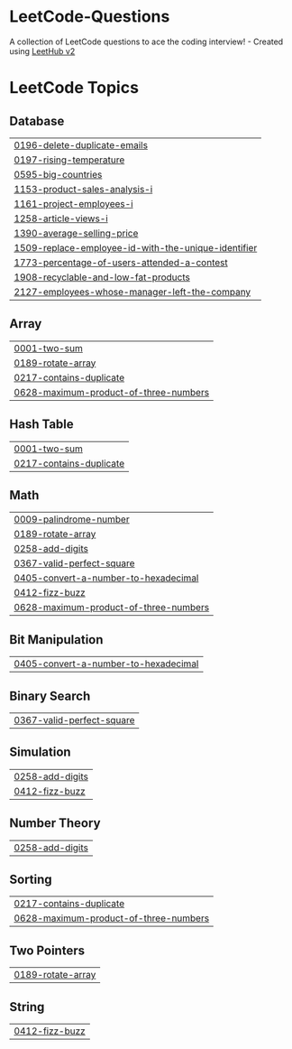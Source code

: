 # LeetCode-Questions
A collection of LeetCode questions to ace the coding interview! - Created using [LeetHub v2](https://github.com/arunbhardwaj/LeetHub-2.0)

<!---LeetCode Topics Start-->
# LeetCode Topics
## Database
|  |
| ------- |
| [0196-delete-duplicate-emails](https://github.com/mahipprasad/LeetCode-MYSQL/tree/master/0196-delete-duplicate-emails) |
| [0197-rising-temperature](https://github.com/mahipprasad/LeetCode-Questions/tree/master/0197-rising-temperature) |
| [0595-big-countries](https://github.com/mahipprasad/LeetCode-Questions/tree/master/0595-big-countries) |
| [1153-product-sales-analysis-i](https://github.com/mahipprasad/LeetCode-Questions/tree/master/1153-product-sales-analysis-i) |
| [1161-project-employees-i](https://github.com/mahipprasad/LeetCode-MYSQL/tree/master/1161-project-employees-i) |
| [1258-article-views-i](https://github.com/mahipprasad/LeetCode-Questions/tree/master/1258-article-views-i) |
| [1390-average-selling-price](https://github.com/mahipprasad/LeetCode-Questions/tree/master/1390-average-selling-price) |
| [1509-replace-employee-id-with-the-unique-identifier](https://github.com/mahipprasad/LeetCode-Questions/tree/master/1509-replace-employee-id-with-the-unique-identifier) |
| [1773-percentage-of-users-attended-a-contest](https://github.com/mahipprasad/LeetCode-MYSQL/tree/master/1773-percentage-of-users-attended-a-contest) |
| [1908-recyclable-and-low-fat-products](https://github.com/mahipprasad/LeetCode-Questions/tree/master/1908-recyclable-and-low-fat-products) |
| [2127-employees-whose-manager-left-the-company](https://github.com/mahipprasad/LeetCode-Questions/tree/master/2127-employees-whose-manager-left-the-company) |
## Array
|  |
| ------- |
| [0001-two-sum](https://github.com/mahipprasad/LeetCode-MYSQL/tree/master/0001-two-sum) |
| [0189-rotate-array](https://github.com/mahipprasad/LeetCode--CPP-MYSQL-Questions/tree/master/0189-rotate-array) |
| [0217-contains-duplicate](https://github.com/mahipprasad/LeetCode--CPP-MYSQL-Questions/tree/master/0217-contains-duplicate) |
| [0628-maximum-product-of-three-numbers](https://github.com/mahipprasad/LeetCode--CPP-MYSQL-Questions/tree/master/0628-maximum-product-of-three-numbers) |
## Hash Table
|  |
| ------- |
| [0001-two-sum](https://github.com/mahipprasad/LeetCode-MYSQL/tree/master/0001-two-sum) |
| [0217-contains-duplicate](https://github.com/mahipprasad/LeetCode--CPP-MYSQL-Questions/tree/master/0217-contains-duplicate) |
## Math
|  |
| ------- |
| [0009-palindrome-number](https://github.com/mahipprasad/LeetCode-MYSQL/tree/master/0009-palindrome-number) |
| [0189-rotate-array](https://github.com/mahipprasad/LeetCode--CPP-MYSQL-Questions/tree/master/0189-rotate-array) |
| [0258-add-digits](https://github.com/mahipprasad/LeetCode--CPP-MYSQL-Questions/tree/master/0258-add-digits) |
| [0367-valid-perfect-square](https://github.com/mahipprasad/LeetCode--CPP-MYSQL-Questions/tree/master/0367-valid-perfect-square) |
| [0405-convert-a-number-to-hexadecimal](https://github.com/mahipprasad/LeetCode--CPP-MYSQL-Questions/tree/master/0405-convert-a-number-to-hexadecimal) |
| [0412-fizz-buzz](https://github.com/mahipprasad/LeetCode--CPP-MYSQL-Questions/tree/master/0412-fizz-buzz) |
| [0628-maximum-product-of-three-numbers](https://github.com/mahipprasad/LeetCode--CPP-MYSQL-Questions/tree/master/0628-maximum-product-of-three-numbers) |
## Bit Manipulation
|  |
| ------- |
| [0405-convert-a-number-to-hexadecimal](https://github.com/mahipprasad/LeetCode--CPP-MYSQL-Questions/tree/master/0405-convert-a-number-to-hexadecimal) |
## Binary Search
|  |
| ------- |
| [0367-valid-perfect-square](https://github.com/mahipprasad/LeetCode--CPP-MYSQL-Questions/tree/master/0367-valid-perfect-square) |
## Simulation
|  |
| ------- |
| [0258-add-digits](https://github.com/mahipprasad/LeetCode--CPP-MYSQL-Questions/tree/master/0258-add-digits) |
| [0412-fizz-buzz](https://github.com/mahipprasad/LeetCode--CPP-MYSQL-Questions/tree/master/0412-fizz-buzz) |
## Number Theory
|  |
| ------- |
| [0258-add-digits](https://github.com/mahipprasad/LeetCode--CPP-MYSQL-Questions/tree/master/0258-add-digits) |
## Sorting
|  |
| ------- |
| [0217-contains-duplicate](https://github.com/mahipprasad/LeetCode--CPP-MYSQL-Questions/tree/master/0217-contains-duplicate) |
| [0628-maximum-product-of-three-numbers](https://github.com/mahipprasad/LeetCode--CPP-MYSQL-Questions/tree/master/0628-maximum-product-of-three-numbers) |
## Two Pointers
|  |
| ------- |
| [0189-rotate-array](https://github.com/mahipprasad/LeetCode--CPP-MYSQL-Questions/tree/master/0189-rotate-array) |
## String
|  |
| ------- |
| [0412-fizz-buzz](https://github.com/mahipprasad/LeetCode--CPP-MYSQL-Questions/tree/master/0412-fizz-buzz) |
<!---LeetCode Topics End-->
